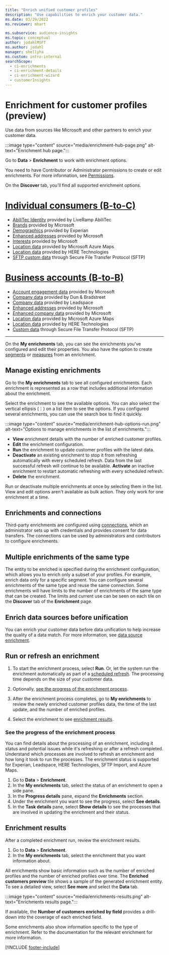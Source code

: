 ```yaml
---
title: "Enrich unified customer profiles"
description: "Use capabilities to enrich your customer data."
ms.date: 03/29/2022
ms.reviewer: mhart

ms.subservice: audience-insights
ms.topic: conceptual
author: jodahlMSFT
ms.author: jodahl
manager: shellyha
ms.custom: intro-internal
searchScope: 
  - ci-enrichments
  - ci-enrichment-details
  - ci-enrichment-wizard
  - customerInsights
---
```


# Enrichment for customer profiles (preview)

Use data from sources like Microsoft and other partners to enrich your customer data.

:::image type="content" source="media/enrichment-hub-page.png" alt-text="Enrichment hub page.":::

Go to **Data** > **Enrichment** to work with enrichment options.  

You need to have Contributor or Administrator permissions to create or edit enrichments. For more information, see [Permissions](permissions.md).

On the **Discover** tab, you'll find all supported enrichment options.

# [Individual consumers (B-to-C)](#tab/b2c)

- [AbiliTec Identity](enrichment-liveramp.md) provided by LiveRamp AbiliTec
- [Brands](enrichment-microsoft.md) provided by Microsoft
- [Demographics](enrichment-experian.md) provided by Experian
- [Enhanced addresses](enrichment-enhanced-addresses.md) provided by Microsoft
- [Interests](enrichment-microsoft.md) provided by Microsoft
- [Location data](enrichment-azure-maps.md) provided by Microsoft Azure Maps
- [Location data](enrichment-here.md) provided by HERE Technologies
- [SFTP custom data](enrichment-SFTP-custom-import.md) through Secure File Transfer Protocol (SFTP)

# [Business accounts (B-to-B)](#tab/b2b)

- [Account engagement data](enrichment-office.md) provided by Microsoft
- [Company data](enrichment-dnb.md) provided by Dun & Bradstreet
- [Company data](enrichment-leadspace.md) provided by Leadspace
- [Enhanced addresses](enrichment-enhanced-addresses.md) provided by Microsoft
- [Enhanced company data](enrichment-enhanced-company-data.md) provided by Microsoft
- [Location data](enrichment-azure-maps.md) provided by Microsoft Azure Maps
- [Location data](enrichment-here.md) provided by HERE Technologies 
- [Custom data](enrichment-SFTP-custom-import.md) through Secure File Transfer Protocol (SFTP) 

---

On the **My enrichments** tab, you can see the enrichments you've configured and edit their properties. You also have the option to create [segments](segments.md) or [measures](measures.md) from an enrichment.

## Manage existing enrichments

Go to the **My enrichments** tab to see all configured enrichments. Each enrichment is represented as a row that includes additional information about the enrichment.

Select the enrichment to see the available options. You can also select the vertical ellipsis (&vellip;) on a list item to see the options. If you configured several enrichments, you can use the search box to find it quickly.

:::image type="content" source="media/enrichment-hub-options-run.png" alt-text="Options to manage enrichments in the list of enrichments.":::

- **View** enrichment details with the number of enriched customer profiles.
- **Edit** the enrichment configuration.
- **Run** the enrichment to update customer profiles with the latest data.
- **Deactivate** an existing enrichment to stop it from refreshing automatically with every scheduled refresh. Data from the last successful refresh will continue to be available. **Activate** an inactive enrichment to restart automatic refreshing with every scheduled refresh.
- **Delete** the enrichment.

Run or deactivate multiple enrichments at once by selecting them in the list. View and edit options aren't available as bulk action. They only work for one enrichment at a time.

## Enrichments and connections

Third-party enrichments are configured using [connections](connections.md), which an administrator sets up with credentials and provides consent for data transfers. The connections can be used by administrators and contributors to configure enrichments.  

## Multiple enrichments of the same type

The entity to be enriched is specified during the enrichment configuration, which allows you to enrich only a subset of your profiles. For example, enrich data only for a specific segment. You can configure several enrichments of the same type and reuse the same connection. Some enrichments will have limits to the number of enrichments of the same type that can be created. The limits and current use can be seen on each tile on the **Discover** tab of the **Enrichment** page.

## Enrich data sources before unification

You can enrich your customer data before data unification to help increase the quality of a data match. For more information, see [data source enrichment](data-sources-enrichment.md).

## Run or refresh an enrichment

1. To start the enrichment process, select **Run**. Or, let the system run the enrichment automatically as part of a [scheduled refresh](system.md#schedule-tab). The processing time depends on the size of your customer data.

1. Optionally, [see the progress of the enrichment process](#see-the-progress-of-the-enrichment-process).

1. After the enrichment process completes, go to **My enrichments** to review the newly enriched customer profiles data, the time of the last update, and the number of enriched profiles.

1. Select the enrichment to see [enrichment results](#enrichment-results).

### See the progress of the enrichment process

You can find details about the processing of an enrichment, including it status and potential issues while it's refreshing or after a refresh completed. Understand which processes are involved to refresh an enrichment and how long it took to run the processes. The enrichment status is supported for Experian, Leadspace, HERE Technologies, SFTP Import, and Azure Maps.

1. Go to **Data** > **Enrichment**.
1. In the **My enrichments** tab, select the status of an enrichment to open a side pane.
1. In the **Progress details** pane, expand the **Enrichments** section.
1. Under the enrichment you want to see the progress, select **See details**.
1. In the **Task details** pane, select **Show details** to see the processes that are involved in updating the enrichment and their status.

## Enrichment results

After a completed enrichment run, review the enrichment results.

1. Go to **Data** > **Enrichment**.
1. In the **My enrichments** tab, select the enrichment that you want information about.

All enrichments show basic information such as the number of enriched profiles and the number of enriched profiles over time. The **Enriched customers preview** tile shows a sample of the generated enrichment entity. To see a detailed view, select **See more** and select the **Data** tab.

:::image type="content" source="media/enrichments-results.png" alt-text="Enrichments results page.":::

If available, the **Number of customers enriched by field** provides a drill-down into the coverage of each enriched field.

Some enrichments also show information specific to the type of enrichment. Refer to the documentation for the relevant enrichment for more information.

[!INCLUDE [footer-include](includes/footer-banner.md)]
